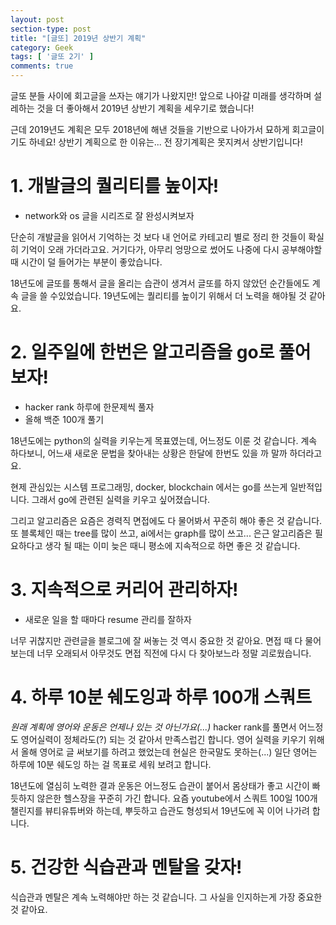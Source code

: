 ```yaml
---
layout: post
section-type: post
title: "[글또] 2019년 상반기 계획"
category: Geek
tags: [ '글또 2기' ]
comments: true
---
```


글또 분들 사이에 회고글을 쓰자는 얘기가 나왔지만!
앞으로 나아갈 미래를 생각하며 설레하는 것을 더 좋아해서 2019년 상반기 계획을 세우기로 했습니다!

근데 2019년도 계획은 모두 2018년에 해낸 것들을 기반으로 나아가서 묘하게 회고글이기도 하네요!
상반기 계획으로 한 이유는... 전 장기계획은 못지켜서 상반기입니다!

# 1. 개발글의 퀄리티를 높이자!
- network와 os 글을 시리즈로 잘 완성시켜보자

단순히 개발글을 읽어서 기억하는 것 보다 내 언어로 카테고리 별로 정리 한 것들이 확실히 기억이 오래 가더라고요.
거기다가, 아무리 엉망으로 썼어도 나중에 다시 공부해야할 때 시간이 덜 들어가는 부분이 좋았습니다.

18년도에 글또를 통해서 글을 올리는 습관이 생겨서 글또를 하지 않았던 순간들에도 계속 글을 쓸 수있었습니다.
19년도에는 퀄리티를 높이기 위해서 더 노력을 해야될 것 같아요.


# 2. 일주일에 한번은 알고리즘을 go로 풀어보자!
- hacker rank 하루에 한문제씩 풀자
- 올해 백준 100개 풀기

18년도에는 python의 실력을 키우는게 목표였는데, 어느정도 이룬 것 같습니다.
계속 하다보니, 어느새 새로운 문법을 찾아내는 상황은 한달에 한번도 있을 까 말까 하더라고요.

현제 관심있는 시스템 프로그래밍, docker, blockchain 에서는 go를 쓰는게 일반적입니다.
그래서 go에 관련된 실력을 키우고 싶어졌습니다.

그리고 알고리즘은 요즘은 경력직 면접에도 다 물어봐서 꾸준히 해야 좋은 것 같습니다.
또 블록체인 때는 tree를 많이 쓰고, ai에서는 graph를 많이 쓰고...
은근 알고리즘은 필요하다고 생각 될 때는 이미 늦은 때니 평소에 지속적으로 하면 좋은 것 같습니다.


# 3. 지속적으로 커리어 관리하자!
- 새로운 일을 할 때마다 resume 관리를 잘하자

너무 귀찮지만 관련글을 블로그에 잘 써놓는 것 역시 중요한 것 같아요.
면접 때 다 물어보는데 너무 오래되서 아무것도 면접 직전에 다시 다 찾아보느라 정말 괴로웠습니다.


# 4. 하루 10분 쉐도잉과 하루 100개 스쿼트
*원래 계획에 영어와 운동은 언제나 있는 것 아닌가요(...)*
hacker rank를 풀면서 어느정도 영어실력이 정체라도(?) 되는 것 같아서 만족스럽긴 합니다.
영어 실력을 키우기 위해서 올해 영어로 글 써보기를 하려고 했었는데 현실은 한국말도 못하는(...)
일단 영어는 하루에 10분 쉐도잉 하는 걸 목표로 세워 보려고 합니다.

18년도에 열심히 노력한 결과 운동은 어느정도 습관이 붙어서 몸상태가 좋고 시간이 빠듯하지 않은한 헬스장을 꾸준히 가긴 합니다.
요즘 youtube에서 스쿼트 100일 100개 챌린지를 뷰티유튜버와 하는데, 뿌듯하고 습관도 형성되서 19년도에 꼭 이어 나가려 합니다.


# 5. 건강한 식습관과 멘탈을 갖자!
식습관과 멘탈은 계속 노력해야만 하는 것 같습니다. 그 사실을 인지하는게 가장 중요한 것 같아요.
